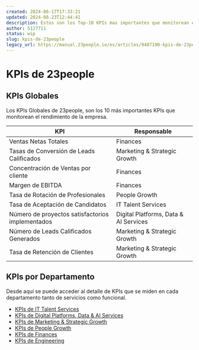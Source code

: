 ```yaml
---
created: 2024-06-17T17:33:21
updated: 2024-08-23T12:44:41
description: Estos son los Top-10 KPIs mas importantes que monitorean el rendimiento de la empresa.
author: 5127711
status: wip
slug: kpis-de-23people
legacy_url: https://manual.23people.io/es/articles/9487190-kpis-de-23people
---
```


# KPIs de 23people

## KPIs Globales

Los KPIs Globales de 23people, son los 10 más importantes KPIs que monitorean el rendimiento de la empresa.

| KPI                                              | Responsable                           |
|--------------------------------------------------|---------------------------------------|
| Ventas Netas Totales                             | Finances                              |
| Tasas de Conversión de Leads Calificados         | Marketing & Strategic Growth          |
| Concentración de Ventas por cliente              | Finances                              |
| Margen de EBITDA                                 | Finances                              |
| Tasa de Rotación de Profesionales                | People Growth                         |
| Tasa de Aceptación de Candidatos                 | IT Talent Services                    |
| Número de proyectos satisfactorios implementados | Digital Platforms, Data & AI Services |
| Número de Leads Calificados Generados            | Marketing & Strategic Growth          |
| Tasa de Retención de Clientes                    | Marketing & Strategic Growth          |

## KPIs por Departamento

Desde aquí se puede acceder al detalle de KPIs que se miden en cada departamento tanto de servicios como funcional.

- [KPIs de IT Talent Services](/docs/company/departments/it-talent-services/kpis/)
- [KPIs de Digital Platforms, Data & AI Services](/docs/company/departments/digital-platforms-data-ai-services/kpis/)
- [KPIs de Marketing & Strategic Growth](/docs/company/departments/marketing-strategic-growth/kpis/)
- [KPIs de People Growth](/docs/company/departments/people-growth/kpis/)
- [KPIs de Finances](/docs/company/departments/finances/kpis/)
- [KPIs de Engineering](/docs/company/departments/engineering/kpis/)
